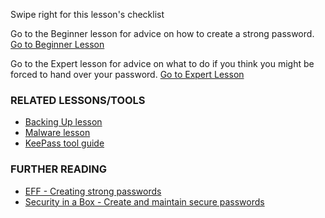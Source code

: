 [Title]: # (Et maintenant ?)
[Order]: # (4)

Swipe right for this lesson's checklist

Go to the Beginner lesson for advice on how to create a strong password.
[Go to Beginner Lesson](umbrella://lesson/passwords/0)

Go to the Expert lesson for advice on what to do if you think you might be forced to hand over your password.
[Go to Expert Lesson](umbrella://lesson/passwords/2)

### RELATED LESSONS/TOOLS

*   [Backing Up lesson](umbrella://lesson/backing-up)
*   [Malware lesson](umbrella://lesson/malware)
*   [KeePass tool guide](umbrella://tools/keepassx)

### FURTHER READING

*   [EFF - Creating strong passwords](https://ssd.eff.org/en/module/creating-strong-passwords)
*   [Security in a Box - Create and maintain secure passwords](https://securityinabox.org/en/guide/passwords/)